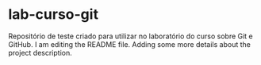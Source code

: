 # lab-curso-git
Repositório de teste criado para utilizar no laboratório do curso sobre Git e GitHub.
I am editing the README file. Adding some more details about the project description.
